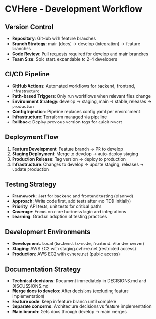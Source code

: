 # CVHere - Development Workflow

## Version Control
- **Repository**: GitHub with feature branches
- **Branch Strategy**: main (docs) → develop (integration) → feature branches
- **Code Review**: Pull requests required for develop and main branches
- **Team Size**: Solo start, expandable to 2-4 developers

## CI/CD Pipeline
- **GitHub Actions**: Automated workflows for backend, frontend, infrastructure
- **Path-based Triggers**: Only run workflows when relevant files change
- **Environment Strategy**: develop → staging, main → stable, releases → production
- **Config Injection**: Pipeline replaces config.yaml per environment
- **Infrastructure**: Terraform managed via pipeline
- **Rollback**: Deploy previous version tags for quick revert

## Deployment Flow
1. **Feature Development**: Feature branch → PR to develop
2. **Staging Deployment**: Merge to develop → auto-deploy staging
3. **Production Release**: Tag version → deploy to production
4. **Infrastructure**: Changes to develop → update staging, releases → update production

## Testing Strategy
- **Framework**: Jest for backend and frontend testing (planned)
- **Approach**: Write code first, add tests after (no TDD initially)
- **Priority**: API tests, unit tests for critical paths
- **Coverage**: Focus on core business logic and integrations
- **Learning**: Gradual adoption of testing practices

## Development Environments
- **Development**: Local (backend: ts-node, frontend: Vite dev server)
- **Staging**: AWS EC2 with staging.cvhere.net (restricted access)
- **Production**: AWS EC2 with cvhere.net (public access)

## Documentation Strategy
- **Technical decisions**: Document immediately in DECISIONS.md and DISCUSSIONS.md
- **Merge docs to develop**: After decisions (excluding feature implementation)
- **Feature code**: Keep in feature branch until complete
- **Separate concerns**: Architecture decisions vs feature implementation
- **Main branch**: Gets docs through develop → main merges